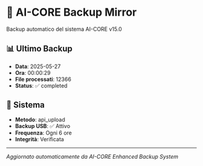 # 🧬 AI-CORE Backup Mirror

Backup automatico del sistema AI-CORE v15.0

## 📊 Ultimo Backup
- **Data**: 2025-05-27
- **Ora**: 00:00:29
- **File processati**: 12366
- **Status**: ✅ completed

## 🎯 Sistema
- **Metodo**: api_upload
- **Backup USB**: ✅ Attivo
- **Frequenza**: Ogni 6 ore
- **Integrità**: Verificata

---
*Aggiornato automaticamente da AI-CORE Enhanced Backup System*
